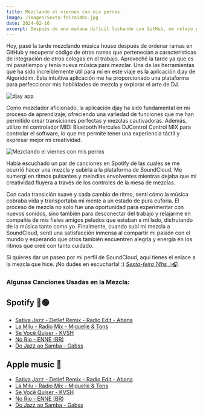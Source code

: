```yaml
---
title: Mezclando el viernes con mis perros.
image: /images/Sexta-feira14hs.jpg
date: 2024-02-16
excerpt: Después de una mañana difícil luchando con GitHub, me relajo por la tarde mezclando música house con mis perros.
---
```


Hoy, pasé la tarde mezclando música house después de ordenar ramas en GitHub y recuperar código de otras ramas que pertenecían a características de integración de otros colegas en el trabajo. Aproveché la tarde ya que es mi pasatiempo y tenía nueva música para mezclar. Una de las herramientas que ha sido increíblemente útil para mí en este viaje es la aplicación djay de Algoriddim. Esta intuitiva aplicación me ha proporcionado una plataforma para perfeccionar mis habilidades de mezcla y explorar el arte de DJ. 

![djay app](/images/Sexta-feira14hs-3.jpg "djay app")

Como mezclador aficionado, la aplicación djay ha sido fundamental en mi proceso de aprendizaje, ofreciendo una variedad de funciones que me han permitido crear transiciones perfectas y mezclas cautivadoras. Además, utilizo mi controlador MIDI Bluetooth Hercules DJControl Control MIX para controlar el software, lo que me permite tener una experiencia táctil y expresar mejor mi creatividad.

![Mezclando el viernes con mis perros](/images/Sexta-feira14hs-2.jpg "Mezclando el viernes con mis perros")

Había escuchado un par de canciones en Spotify de las cuales se me ocurrió hacer una mezcla y subirla a la plataforma de SoundCloud. Me sumergí en ritmos pulsantes y melodías envolventes mientras dejaba que mi creatividad fluyera a través de los controles de la mesa de mezclas.

Con cada transición suave y cada cambio de ritmo, sentí cómo la música cobraba vida y transportaba mi mente a un estado de pura euforia. El proceso de mezcla no solo fue una oportunidad para experimentar con nuevos sonidos, sino también para desconectar del trabajo y relajarme en compañía de mis fieles amigos peludos que estaban a mi lado, disfrutando de la música tanto como yo. Finalmente, cuando subí mi mezcla a SoundCloud, sentí una satisfacción inmensa al compartir mi pasión con el mundo y esperando que otros también encuentren alegría y energía en los ritmos que creé con tanto cuidado.

Si quieres dar un paseo por mi perfil de SoundCloud, aquí tienes el enlace a la mezcla que hice. ¡No dudes en escucharla! :) *[Sexta-feira 14hs 🎶🎧](https://soundcloud.com/iluisdamusic/sexta-feira-14hs?si=37fd9f20da9b43e08bb34c8c69925349&utm_source=clipboard&utm_medium=text&utm_campaign=social_sharing)*.

### Algunas Canciones Usadas en la Mezcla:

## Spotify 🎵🟢
- [Sativa Jazz - Detlef Remix - Radio Edit - Abana](spotify:track:4HQEGfj5oZDXBiavAud95w)
- [La Milu - Radio Mix - Miguelle & Tons](spotify:track:27f3SLjNf8Uqb7bwMcX8hX)
- [Se Você Quiser - KVSH](spotify:track:0Zk7UObYCZLCLd1pqN3Gjb)
- [No Rio - ENNE (BR)](spotify:track:3eNozsS0cFES0BSgSQDiY0)
- [Do Jazz ao Samba - Gabss](spotify:track:4KaPv4uxrnIhLTQXPCxWjV)

## Apple music 
- [Sativa Jazz - Detlef Remix - Radio Edit - Abana](https://music.apple.com/ar/album/sativa-jazz-detlef-remix-single/1634855873?l=en-GB)
- [La Milu - Radio Mix - Miguelle & Tons](https://music.apple.com/ar/album/la-milu-radio-mix/1702740582?i=1702740584&l=en-GB)
- [Se Você Quiser - KVSH](https://music.apple.com/ar/album/se-voc%C3%AA-quiser/1669801652?i=1669801654&l=en-GB)
- [No Rio - ENNE (BR)](https://music.apple.com/ar/album/no-rio/1663116703?i=1663116704&l=en-GB)
- [Do Jazz ao Samba - Gabss](https://music.apple.com/ar/album/do-jazz-ao-samba/1707163994?i=1707164058&l=en-GB)